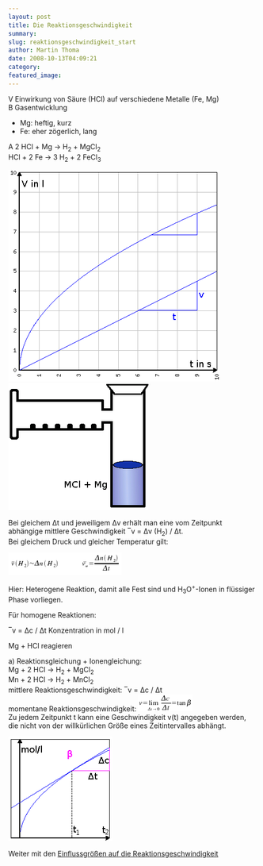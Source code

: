 ```yaml
---
layout: post
title: Die Reaktionsgeschwindigkeit
summary: 
slug: reaktionsgeschwindigkeit_start
author: Martin Thoma
date: 2008-10-13T04:09:21
category: 
featured_image: 
---
```

<p><span class="versuch">V</span> Einwirkung von Säure (HCl) auf verschiedene Metalle (Fe, Mg)<br/>
<span class="versuch">B</span> Gasentwicklung</p>
<ul>
    <li>Mg: heftig, kurz </li>
    <li>Fe: eher zögerlich, lang</li>
</ul>

<p class="gleichung"><span class="versuch">A</span> 2 HCl + Mg &#8594; H<sub>2</sub> + MgCl<sub>2</sub><br/>
HCl + 2 Fe &#8594; 3 H<sub>2</sub> + 2 FeCl<sub>3</sub></p>
<img src="bilder/plot2.png" alt="Plot" /><img src="bilder/1.gif" alt="?" />

<p>Bei gleichem &#916;t und jeweiligem &#916;v erhält man eine vom Zeitpunkt abhängige mittlere Geschwindigkeit &#8254;v = &#916;v (H<sub>2</sub>) / &#916;t.<br/>
Bei gleichem Druck und gleicher Temperatur gilt:</p>
<img src="bilder/reaktionsgeschwindigkeit1.png" alt="Reaktionsgeschwindigkeit"/>

<p>Hier: Heterogene Reaktion, damit alle Fest sind und H<sub>3</sub>O<sup>+</sup>-Ionen in flüssiger Phase vorliegen.</p>
<p class="u">Für homogene Reaktionen:</p>
<p>&#8254;v = &#916;c / &#916;t Konzentration in mol / l</p>
<p>Mg + HCl reagieren</p>
<p>a) Reaktionsgleichung + Ionengleichung:<br/>
<span class="tab">Mg + 2 HCl</span> &#8594; H<sub>2</sub> + MgCl<sub>2</sub><br/>
<span class="tab">Mn + 2 HCl</span> &#8594; H<sub>2</sub> + MnCl<sub>2</sub><br/>
mittlere Reaktionsgeschwindigkeit: &#8254;v = &#916;c / &#916;t<br/>
momentane Reaktionsgeschwindigkeit: <img src="bilder/reaktionsgeschwindigkeit.png" alt="Reaktionsgeschwindigkeit" /><br/>
Zu jedem Zeitpunkt t kann eine Geschwindigkeit v(t) angegeben werden, die nicht von der willkürlichen Größe eines Zeitintervalles abhängt.</p>
<img src="bilder/plot3.png" alt="Plot" />

<p>Weiter mit den <a href="reaktionsgeschwindigkeit.htm">Einflussgrößen auf die Reaktionsgeschwindigkeit</a></p>
